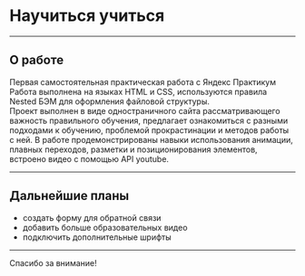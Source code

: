 ﻿# Научиться учиться  
---  

## О работе

Первая самостоятельная практическая работа с Яндекс Практикум  
Работа выполнена на языках HTML и CSS, используются правила Nested БЭМ для оформления файловой структуры.  
Проект выполнен в виде одностраничного сайта рассматривающего важность правильного обучения, предлагает ознакомиться с разными подходами к обучению, проблемой прокрастинации и методов работы с ней.
В работе продемонстрированы навыки использования анимации, плавных переходов, разметки и позиционирования элементов, встроено видео с помощью API youtube.  

---

## Дальнейшие планы

- создать форму для обратной связи  
- добавить больше образовательных видео
- подключить дополнительные шрифты  


---


Спасибо за внимание!